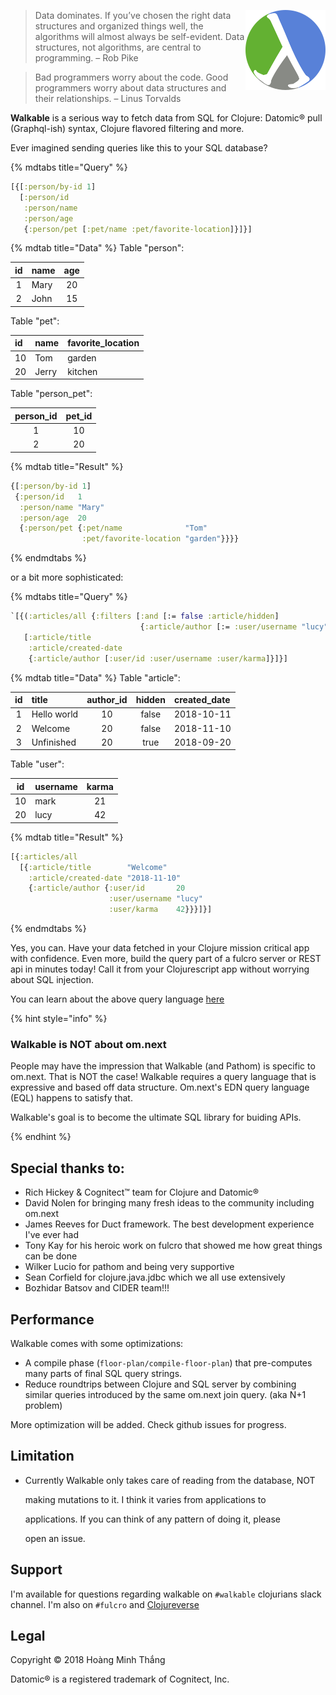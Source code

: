 <img src="assets/walkable.png"
 alt="Walkable logo" title="Walkable logo" align="right" />

> Data dominates. If you’ve chosen the right data structures and
> organized things well, the algorithms will almost always be
> self-evident. Data structures, not algorithms, are central to
> programming.
>   – Rob Pike



> Bad programmers worry about the code. Good programmers worry about
> data structures and their relationships.
>   – Linus Torvalds

**Walkable** is a serious way to fetch data from SQL for Clojure: Datomic® pull
(Graphql-ish) syntax, Clojure flavored filtering and more.

Ever imagined sending queries like this to your SQL database?

{% mdtabs title="Query" %}
```clojure
[{[:person/by-id 1]
  [:person/id
   :person/name
   :person/age
   {:person/pet [:pet/name :pet/favorite-location]}]}]
```


{% mdtab title="Data" %}
Table "person":

| id | name | age |
| :---: | :--- | :---: |
| 1 | Mary | 20 |
| 2 | John | 15 |

Table "pet":

| id | name | favorite\_location |
| :--- | :--- | :--- |
| 10 | Tom | garden |
| 20 | Jerry | kitchen |

Table "person\_pet":

| person\_id | pet\_id |
| :---: | :---: |
| 1 | 10 |
| 2 | 20 |


{% mdtab title="Result" %}
```clojure
{[:person/by-id 1]
 {:person/id   1
  :person/name "Mary"
  :person/age  20
  {:person/pet {:pet/name              "Tom"
                :pet/favorite-location "garden"}}}}
```

{% endmdtabs %}

or a bit more sophisticated:

{% mdtabs title="Query" %}
```clojure
`[{(:articles/all {:filters [:and [:= false :article/hidden]
                             {:article/author [:= :user/username "lucy"]}]})
   [:article/title
    :article/created-date
    {:article/author [:user/id :user/username :user/karma]}]}]
```


{% mdtab title="Data" %}
Table "article":

| id | title | author\_id | hidden | created\_date |
| :---: | :--- | :---: | :---: | :--- |
| 1 | Hello world | 10 | false | 2018-10-11 |
| 2 | Welcome | 20 | false | 2018-11-10 |
| 3 | Unfinished | 20 | true | 2018-09-20 |

Table "user":

| id | username | karma |
| :---: | :--- | :---: |
| 10 | mark | 21 |
| 20 | lucy | 42 |


{% mdtab title="Result" %}
```clojure
[{:articles/all
  [{:article/title        "Welcome"
    :article/created-date "2018-11-10"
    {:article/author {:user/id       20
                      :user/username "lucy"
                      :user/karma    42}}}]}]
```

{% endmdtabs %}

Yes, you can. Have your data fetched in your Clojure mission critical
app with confidence. Even more, build the query part of a fulcro
server or REST api in minutes today! Call it from your Clojurescript
app without worrying about SQL injection.

You can learn about the above query language [here](query_language.md)

{% hint style="info" %}
### **Walkable is NOT about om.next**

People may have the impression that Walkable \(and Pathom\) is
specific to om.next. That is NOT the case! Walkable requires a query
language that is expressive and based off data structure. Om.next's
EDN query language (EQL) happens to satisfy that.

Walkable's goal is to become the ultimate SQL library for buiding APIs.

{% endhint %}


## Special thanks to:

* Rich Hickey & Cognitect™ team for Clojure and Datomic®
* David Nolen for bringing many fresh ideas to the community including om.next
* James Reeves for Duct framework. The best development experience I've ever had
* Tony Kay for his heroic work on fulcro that showed me how great things can be done
* Wilker Lucio for pathom and being very supportive
* Sean Corfield for clojure.java.jdbc which we all use extensively
* Bozhidar Batsov and CIDER team!!!

## Performance

Walkable comes with some optimizations:

* A compile phase \(`floor-plan/compile-floor-plan`\) that pre-computes many parts of final SQL query strings.
* Reduce roundtrips between Clojure and SQL server by combining similar queries introduced by the same om.next join query. \(aka N+1 problem\)

More optimization will be added. Check github issues for progress.

## Limitation

* Currently Walkable only takes care of reading from the database, NOT

  making mutations to it. I think it varies from applications to

  applications. If you can think of any pattern of doing it, please

  open an issue.

## Support

I'm available for questions regarding walkable on `#walkable` clojurians slack channel. I'm also on `#fulcro` and [Clojureverse](https://clojureverse.org/)

## Legal

Copyright © 2018 Hoàng Minh Thắng

Datomic® is a registered trademark of Cognitect, Inc.
